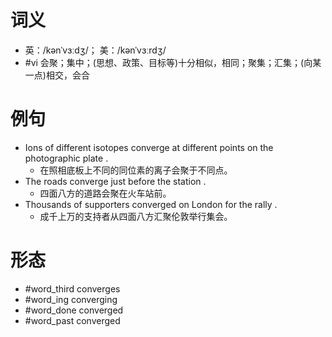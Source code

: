 # 词义
- 英：/kənˈvɜːdʒ/； 美：/kənˈvɜːrdʒ/
- #vi 会聚；集中；(思想、政策、目标等)十分相似，相同；聚集；汇集；(向某一点)相交，会合
# 例句
- Ions of different isotopes converge at different points on the photographic plate .
	- 在照相底板上不同的同位素的离子会聚于不同点。
- The roads converge just before the station .
	- 四面八方的道路会聚在火车站前。
- Thousands of supporters converged on London for the rally .
	- 成千上万的支持者从四面八方汇聚伦敦举行集会。
# 形态
- #word_third converges
- #word_ing converging
- #word_done converged
- #word_past converged
